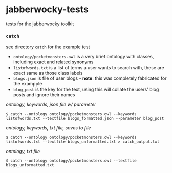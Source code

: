 # jabberwocky-tests
tests for the jabberwocky toolkit

### `catch`
see directory `catch` for the example test
* `ontology/pocketmonsters.owl` is a very brief ontology with classes, including exact and related synonyms
* `listofwords.txt` is a list of terms a user wants to search with, these are exact same as those class labels
* `blogs.json` is file of user blogs - **note**: this was completely fabricated for the exampple
* `blog_post` is the key for the text, using this will collate the users' blog posts and ignore their names


*ontology, keywords, json file w/ parameter*

`$ catch --ontology ontology/pocketmonsters.owl --keywords listofwords.txt --textfile blogs_formatted.json --parameter blog_post`


*ontology, keywords, txt file, saves to file*

`$ catch --ontology ontology/pocketmonsters.owl --keywords listofwords.txt --textfile blogs_unformatted.txt > catch_output.txt`


*ontology, txt file*

`$ catch --ontology ontology/pocketmonsters.owl --textfile blogs_unformatted.txt`
